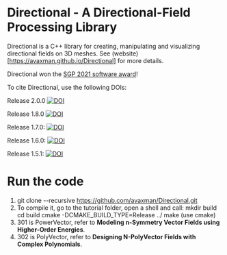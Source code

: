 # Directional - A Directional-Field Processing Library


Directional is a C++ library for creating, manipulating and visualizing directional fields on 3D meshes. See (website)[https://avaxman.github.io/Directional] for more details.

Directional won the [SGP 2021 software award](http://awards.geometryprocessing.org/)!

To cite Directional, use the following DOIs:

Release 2.0.0
[![DOI](https://zenodo.org/badge/DOI/10.5281/zenodo.7225343.svg)](https://doi.org/10.5281/zenodo.7225343)

Release 1.8.0
[![DOI](https://zenodo.org/badge/DOI/10.5281/zenodo.5746726.svg)](https://doi.org/10.5281/zenodo.5746726)

Release 1.7.0:
[![DOI](https://zenodo.org/badge/DOI/10.5281/zenodo.3338174.svg)](https://doi.org/10.5281/zenodo.3338174)

Release 1.6.0:
[![DOI](https://zenodo.org/badge/DOI/10.5281/zenodo.5080536.svg)](https://doi.org/10.5281/zenodo.5080536)

Release 1.5.1: [![DOI](https://zenodo.org/badge/DOI/10.5281/zenodo.3338175.svg)](https://doi.org/10.5281/zenodo.3338175)


# Run the code

1. git clone --recursive https://github.com/avaxman/Directional.git
2.  To compile it, go to the tutorial folder, open a shell and call:
    mkdir build
    cd build
    cmake -DCMAKE_BUILD_TYPE=Release ../
    make (use cmake)
3. 301 is PowerVector, refer to **Modeling n-Symmetry Vector Fields using Higher-Order Energies**.
4. 302 is PolyVector, refer to  **Designing N-PolyVector Fields with Complex Polynomials**.




